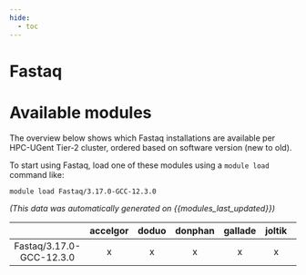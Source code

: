 ```yaml
---
hide:
  - toc
---
```


Fastaq
======

# Available modules


The overview below shows which Fastaq installations are available per HPC-UGent Tier-2 cluster, ordered based on software version (new to old).

To start using Fastaq, load one of these modules using a `module load` command like:

```shell
module load Fastaq/3.17.0-GCC-12.3.0
```

*(This data was automatically generated on {{modules_last_updated}})*  

| |accelgor|doduo|donphan|gallade|joltik|litleo|shinx|
| :---: | :---: | :---: | :---: | :---: | :---: | :---: | :---: |
|Fastaq/3.17.0-GCC-12.3.0|x|x|x|x|x|x|x|
